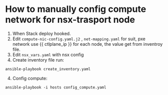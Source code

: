 # How to manually config compute network for nsx-trasport node
1. When Stack deploy hooked.
2. Edit `compute-nic-config.yaml.j2` , `net-mapping.yaml` for suit, pxe network use {{ ctlplane_ip }} for each node, the value get from inventroy file.
3. Edit `nsx_vars.yaml` with nsx config
3. Create inventory file run:
```
ansible-playbook create_inventory.yaml
```
4. Config compute:
```
ansible-playbook -i hosts config_compute.yaml
```
